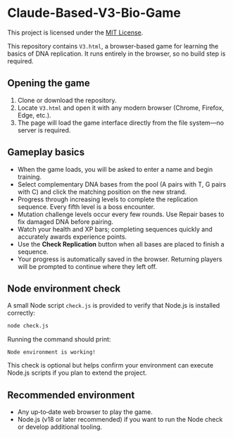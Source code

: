 # Claude-Based-V3-Bio-Game




This project is licensed under the [MIT License](LICENSE).

This repository contains `V3.html`, a browser-based game for learning the basics of DNA replication. It runs entirely in the browser, so no build step is required.

## Opening the game

1. Clone or download the repository.
2. Locate `V3.html` and open it with any modern browser (Chrome, Firefox, Edge, etc.).
3. The page will load the game interface directly from the file system—no server is required.

## Gameplay basics

- When the game loads, you will be asked to enter a name and begin training.
- Select complementary DNA bases from the pool (A pairs with T, G pairs with C) and click the matching position on the new strand.
- Progress through increasing levels to complete the replication sequence. Every fifth level is a boss encounter.
- Mutation challenge levels occur every few rounds. Use Repair bases to fix damaged DNA before pairing.
- Watch your health and XP bars; completing sequences quickly and accurately awards experience points.
- Use the **Check Replication** button when all bases are placed to finish a sequence.
- Your progress is automatically saved in the browser. Returning players will be prompted to continue where they left off.

## Node environment check

A small Node script `check.js` is provided to verify that Node.js is installed correctly:

```bash
node check.js
```

Running the command should print:

```
Node environment is working!
```

This check is optional but helps confirm your environment can execute Node.js scripts if you plan to extend the project.

## Recommended environment

- Any up‑to‑date web browser to play the game.
- Node.js (v18 or later recommended) if you want to run the Node check or develop additional tooling.

